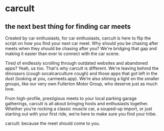 # carcult
## the next best thing for finding car meets
Created by car enthusiasts, for car enthusiasts, carcult is here to flip the script on how you find your next car meet. 
Why should you be chasing after meets when they should be chasing after you? We're bridging that gap and making it easier than ever to connect with the car scene.

Tired of endlessly scrolling through outdated websites and abandoned apps? Yeah, us too. That's why carcult is different. 
We're leaving behind the dinosaurs (cough socalcarculture cough) and those apps that got left in the dust (looking at you, carmeets.app). 
We’re also shining a light on the smaller groups, like our very own Fullerton Motor Group, who deserve just as much love.

From high-profile, prestigious meets to your local parking garage gatherings, carcult is all about bringing hosts and enthusiasts together. 
Whether you’re rocking a classic muscle car, a souped-up import, or just starting out with your first ride, we’re here to make sure you find your tribe.

carcult: because the meet should come to you.
